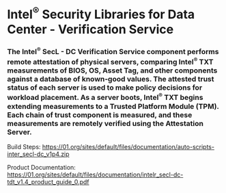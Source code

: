 # Intel<sup>®</sup> Security Libraries for Data Center  - Verification Service
### The Intel<sup>®</sup> SecL - DC Verification Service component performs remote attestation of physical servers, comparing Intel<sup>®</sup> TXT measurements of BIOS, OS, Asset Tag, and other components against a database of known-good values. The attested trust status of each server is used to make policy decisions for workload placement. As a server boots, Intel<sup>®</sup> TXT begins extending measurements to a Trusted Platform Module (TPM). Each chain of trust component is measured, and these measurements are remotely verified using the Attestation Server.

Build Steps: https://01.org/sites/default/files/documentation/auto-scripts-inter_secl-dc_v1p4.zip

Product Documentation: https://01.org/sites/default/files/documentation/intelr_secl-dc-tdt_v1.4_product_guide_0.pdf

